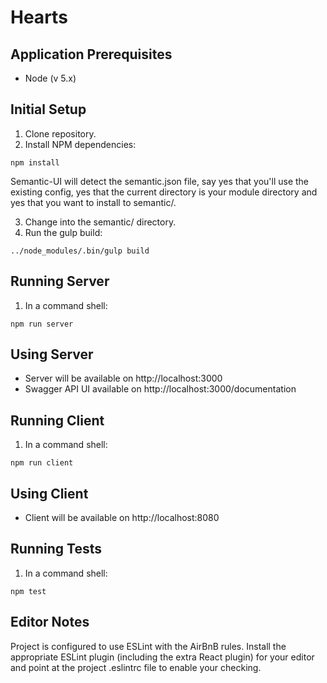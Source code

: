 # Hearts

## Application Prerequisites

- Node (v 5.x)

## Initial Setup

1. Clone repository.
2. Install NPM dependencies:
  ```
  npm install
  ```

  Semantic-UI will detect the semantic.json file, say yes that you'll use the existing config, yes that the current directory is your module directory and yes that you want to install to semantic/.

3. Change into the semantic/ directory.
4. Run the gulp build:
  ```
  ../node_modules/.bin/gulp build
  ```

## Running Server

1. In a command shell:
```
npm run server
```

## Using Server

- Server will be available on http://localhost:3000
- Swagger API UI available on http://localhost:3000/documentation

## Running Client

1. In a command shell:
```
npm run client
```

## Using Client

- Client will be available on http://localhost:8080

## Running Tests

1. In a command shell:
```
npm test
```

## Editor Notes

Project is configured to use ESLint with the AirBnB rules. Install the appropriate ESLint plugin (including the extra React plugin) for your editor and point at the project .eslintrc file to enable your checking.
